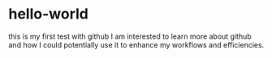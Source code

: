 # hello-world
this is my first test with github
I am interested to learn more about github and how I could potentially use it to enhance my workflows and efficiencies. 
